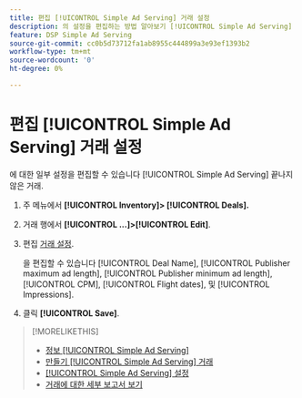 ```yaml
---
title: 편집 [!UICONTROL Simple Ad Serving] 거래 설정
description: 의 설정을 편집하는 방법 알아보기 [!UICONTROL Simple Ad Serving] 거래
feature: DSP Simple Ad Serving
source-git-commit: cc0b5d73712fa1ab8955c444899a3e93ef1393b2
workflow-type: tm+mt
source-wordcount: '0'
ht-degree: 0%

---
```


# 편집 [!UICONTROL Simple Ad Serving] 거래 설정

에 대한 일부 설정을 편집할 수 있습니다 [!UICONTROL Simple Ad Serving] 끝나지 않은 거래.

1. 주 메뉴에서 **[!UICONTROL Inventory]> [!UICONTROL Deals].**

1. 거래 행에서  **[!UICONTROL ...]>[!UICONTROL Edit]**.

1. 편집 [거래 설정](simple-deal-settings.md).

   을 편집할 수 있습니다 [!UICONTROL Deal Name], [!UICONTROL Publisher maximum ad length], [!UICONTROL Publisher minimum ad length], [!UICONTROL CPM], [!UICONTROL Flight dates], 및 [!UICONTROL Impressions].

1. 클릭 **[!UICONTROL Save]**.

>[!MORELIKETHIS]
>
>* [정보 [!UICONTROL Simple Ad Serving]](simple-deal-about.md)
>* [만들기 [!UICONTROL Simple Ad Serving] 거래](simple-deal-create.md)
>* [[!UICONTROL Simple Ad Serving] 설정](simple-deal-settings.md)
>* [거래에 대한 세부 보고서 보기](/help/dsp/inventory/deal-view-report.md)


<!-- add back when reimplemented:
>* [View Event-Tracking Pixels for a [!UICONTROL Simple Ad Serving] Deal](simple-deal-show-pixels.md)
-->
